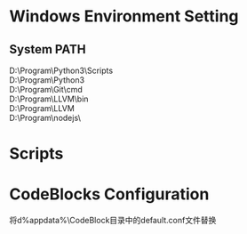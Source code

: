 # Windows Environment Setting
## System PATH
D:\Program\Python3\Scripts\
D:\Program\Python3\
D:\Program\Git\cmd\
D:\Program\LLVM\bin\
D:\Program\LLVM\
D:\Program\nodejs\

# Scripts

# CodeBlocks Configuration
将d%appdata%\CodeBlock目录中的default.conf文件替换
